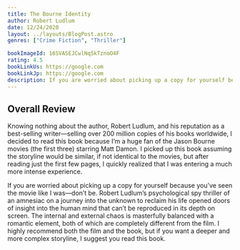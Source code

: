 ```yaml
---
title: The Bourne Identity
author: Robert Ludlum
date: 12/24/2020
layout: ../layouts/BlogPost.astro
genres: ["Crime Fiction", "Thriller"]

bookImageId: 16SVASEJCwlNq5kTznoO4F
rating: 4.5
bookLinkUs: https://google.com
bookLinkJp: https://google.com
description: If you are worried about picking up a copy for yourself because you’ve seen the movie like I was—don’t be. Robert Ludlum’s psychological spy thriller of an amnesiac on a journey into the unknown to reclaim his life opened doors of insight into the human mind that can’t be reproduced in its depth on screen. The internal and external chaos is masterfully balanced with a romantic element, both of which are completely different from the film. I highly recommend both the film and the book, but if you want a deeper and more complex storyline, I suggest you read this book.
---
```


## Overall Review

Knowing nothing about the author, Robert Ludlum, and his reputation as a best-selling writer—selling over 200 million copies of his books worldwide, I decided to read this book because I’m a huge fan of the Jason Bourne movies (the first three) starring Matt Damon. I picked up this book assuming the storyline would be similar, if not identical to the movies, but after reading just the first few pages, I quickly realized that I was entering a much more intense experience.

If you are worried about picking up a copy for yourself because you’ve seen the movie like I was—don’t be. Robert Ludlum’s psychological spy thriller of an amnesiac on a journey into the unknown to reclaim his life opened doors of insight into the human mind that can’t be reproduced in its depth on screen. The internal and external chaos is masterfully balanced with a romantic element, both of which are completely different from the film. I highly recommend both the film and the book, but if you want a deeper and more complex storyline, I suggest you read this book.
